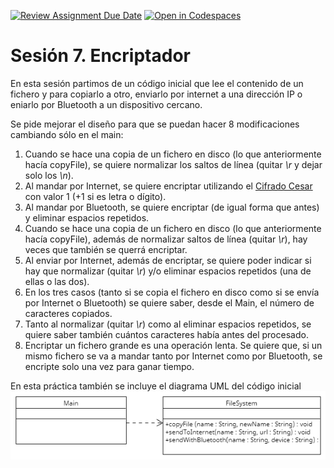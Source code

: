 [![Review Assignment Due Date](https://classroom.github.com/assets/deadline-readme-button-22041afd0340ce965d47ae6ef1cefeee28c7c493a6346c4f15d667ab976d596c.svg)](https://classroom.github.com/a/xUdrslyh)
[![Open in Codespaces](https://classroom.github.com/assets/launch-codespace-2972f46106e565e64193e422d61a12cf1da4916b45550586e14ef0a7c637dd04.svg)](https://classroom.github.com/open-in-codespaces?assignment_repo_id=16763602)
# Sesión 7. Encriptador

En esta sesión partimos de un código inicial que lee el contenido de un fichero y para copiarlo a otro, enviarlo por internet a una dirección IP o eniarlo por Bluetooth a un dispositivo cercano.

Se pide mejorar el diseño para que se puedan hacer 8 modificaciones cambiando sólo en el main:
1. Cuando se hace una copia de un fichero en disco (lo que anteriormente hacía copyFile), se quiere normalizar los saltos de línea (quitar *\r* y dejar solo los *\n*).
2. Al mandar por Internet, se quiere encriptar utilizando el [Cifrado Cesar](https://es.wikipedia.org/wiki/Cifrado_César) con valor 1 (+1 si es letra o dígito).
3. Al mandar por Bluetooth, se quiere encriptar (de igual forma que antes) y eliminar espacios repetidos.
4. Cuando se hace una copia de un fichero en disco (lo que anteriormente hacía copyFile), además de normalizar saltos de línea (quitar *\r*), hay veces que también se querrá encriptar.
5. Al enviar por Internet, además de encriptar, se quiere poder indicar si hay que normalizar (quitar *\r*) y/o eliminar espacios repetidos (una de ellas o las dos).
6. En los tres casos (tanto si se copia el fichero en disco como si se envía por Internet o Bluetooth) se quiere saber, desde el Main, el número de caracteres copiados.
7. Tanto al normalizar (quitar *\r*) como al eliminar espacios repetidos, se quiere saber también cuántos caracteres había antes del procesado.
8. Encriptar un fichero grande es una operación lenta. Se quiere que, si un mismo fichero se va a mandar tanto por Internet como por Bluetooth, se encripte solo una vez para ganar tiempo.

En esta práctica también se incluye el diagrama UML del código inicial
![Diagrama UML](diagrama.png)